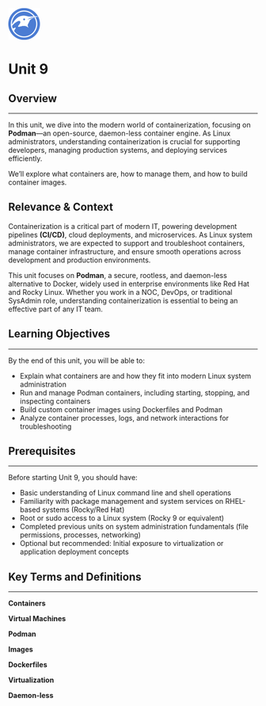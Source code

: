 <div class="flex-container">
        <img src="https://github.com/ProfessionalLinuxUsersGroup/img/blob/main/Assets/Logos/ProLUG_Round_Transparent_LOGO.png?raw=true" width="64" height="64"></img>
    <p>
        <h1>Unit 9</h1>
    </p>
</div>

## Overview

---

In this unit, we dive into the modern world of containerization, focusing on **Podman**—an open-source, daemon-less container engine. As Linux administrators, understanding containerization is crucial for supporting developers, managing production systems, and deploying services efficiently.

We’ll explore what containers are, how to manage them, and how to build container images.

## Relevance & Context

Containerization is a critical part of modern IT, powering development pipelines **(CI/CD)**, cloud deployments, and microservices. As Linux system administrators, we are expected to support and troubleshoot containers, manage container infrastructure, and ensure smooth operations across development and production environments.

This unit focuses on **Podman**, a secure, rootless, and daemon-less alternative to Docker, widely used in enterprise environments like Red Hat and Rocky Linux. Whether you work in a NOC, DevOps, or traditional SysAdmin role, understanding containerization is essential to being an effective part of any IT team.

## Learning Objectives

---

By the end of this unit, you will be able to:

- Explain what containers are and how they fit into modern Linux system administration
- Run and manage Podman containers, including starting, stopping, and inspecting containers
- Build custom container images using Dockerfiles and Podman
- Analyze container processes, logs, and network interactions for troubleshooting

## Prerequisites

---

Before starting Unit 9, you should have:

- Basic understanding of Linux command line and shell operations
- Familiarity with package management and system services on RHEL-based systems (Rocky/Red Hat)
- Root or sudo access to a Linux system (Rocky 9 or equivalent)
- Completed previous units on system administration fundamentals (file permissions, processes, networking)
- Optional but recommended: Initial exposure to virtualization or application deployment concepts

## Key Terms and Definitions

---

**Containers**

**Virtual Machines**

**Podman**

**Images**

**Dockerfiles**

**Virtualization**

**Daemon-less**
